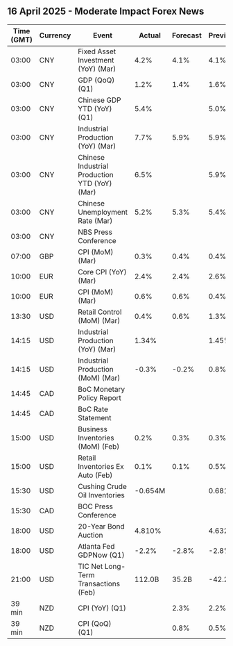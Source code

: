## 16 April 2025 - Moderate Impact Forex News

| Time (GMT) | Currency | Event | Actual | Forecast | Previous |
|------|----------|-------|--------|----------|----------|
| 03:00 | CNY | Fixed Asset Investment (YoY) (Mar) | 4.2% | 4.1% | 4.1% |
| 03:00 | CNY | GDP (QoQ) (Q1) | 1.2% | 1.4% | 1.6% |
| 03:00 | CNY | Chinese GDP YTD (YoY) (Q1) | 5.4% |  | 5.0% |
| 03:00 | CNY | Industrial Production (YoY) (Mar) | 7.7% | 5.9% | 5.9% |
| 03:00 | CNY | Chinese Industrial Production YTD (YoY) (Mar) | 6.5% |  | 5.9% |
| 03:00 | CNY | Chinese Unemployment Rate (Mar) | 5.2% | 5.3% | 5.4% |
| 03:00 | CNY | NBS Press Conference |  |  |  |
| 07:00 | GBP | CPI (MoM) (Mar) | 0.3% | 0.4% | 0.4% |
| 10:00 | EUR | Core CPI (YoY) (Mar) | 2.4% | 2.4% | 2.6% |
| 10:00 | EUR | CPI (MoM) (Mar) | 0.6% | 0.6% | 0.4% |
| 13:30 | USD | Retail Control (MoM) (Mar) | 0.4% | 0.6% | 1.3% |
| 14:15 | USD | Industrial Production (YoY) (Mar) | 1.34% |  | 1.45% |
| 14:15 | USD | Industrial Production (MoM) (Mar) | -0.3% | -0.2% | 0.8% |
| 14:45 | CAD | BoC Monetary Policy Report |  |  |  |
| 14:45 | CAD | BoC Rate Statement |  |  |  |
| 15:00 | USD | Business Inventories (MoM) (Feb) | 0.2% | 0.3% | 0.3% |
| 15:00 | USD | Retail Inventories Ex Auto (Feb) | 0.1% | 0.1% | 0.5% |
| 15:30 | USD | Cushing Crude Oil Inventories | -0.654M |  | 0.681M |
| 15:30 | CAD | BOC Press Conference |  |  |  |
| 18:00 | USD | 20-Year Bond Auction | 4.810% |  | 4.632% |
| 18:00 | USD | Atlanta Fed GDPNow (Q1) | -2.2% | -2.8% | -2.8% |
| 21:00 | USD | TIC Net Long-Term Transactions (Feb) | 112.0B | 35.2B | -42.2B |
| 39 min | NZD | CPI (YoY) (Q1) |  | 2.3% | 2.2% |
| 39 min | NZD | CPI (QoQ) (Q1) |  | 0.8% | 0.5% |
